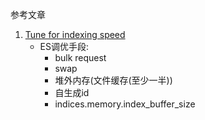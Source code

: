 参考文章

1. [Tune for indexing speed](https://www.elastic.co/guide/en/elasticsearch/reference/7.5/tune-for-indexing-speed.html#tune-for-indexing-speed)
    - ES调优手段:
        - bulk request
        - swap 
        - 堆外内存(文件缓存(至少一半))
        - 自生成id
        - indices.memory.index_buffer_size
